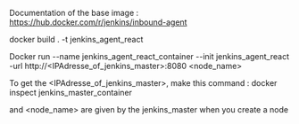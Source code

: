 Documentation of the base image : https://hub.docker.com/r/jenkins/inbound-agent

docker build . -t jenkins_agent_react

Docker run --name jenkins_agent_react_container --init jenkins_agent_react -url http://<IPAdresse_of_jenkins_master>:8080 <password> <node_name>

To get the <IPAdresse_of_jenkins_master>, make this command :
docker inspect jenkins_master_container

<password> and <node_name> are given by the jenkins_master when you create a node

<!-- Pour moi : "docker run --name jenkins_agent_react_container --init jenkins_agent_react -url http://172.17.0.3:8080 aecf23eeac8604f346b225ae25fc83651f82a05215c28425d26add6109421d03 JenkinsAgent_Node" -->
